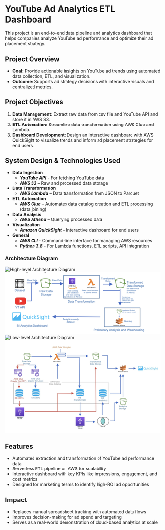 ﻿
# YouTube Ad Analytics ETL Dashboard

This project is an end-to-end data pipeline and analytics dashboard that helps companies analyze YouTube ad performance and optimize their ad placement strategy.

## Project Overview

- **Goal:** Provide actionable insights on YouTube ad trends using automated data collection, ETL, and visualization.
- **Outcome:** Supports ad strategy decisions with interactive visuals and centralized metrics.

## Project Objectives

1. **Data Management**: Extract raw data from csv file and YouTube API and store it in AWS S3.
2. **ETL Automation**: Streamline data transformation using AWS Glue and Lambda.
3. **Dashboard Development**: Design an interactive dashboard with AWS QuickSight to visualize trends and inform ad placement strategies for end users.

## System Design & Technologies Used

- **Data Ingestion**
    - ***YouTube API*** - For fetching YouTube data
    - ***AWS S3*** – Raw and processed data storage 
- **Data Transformation** 
    - ***AWS Lambda*** – Data transformation from JSON to Parquet  
- **ETL Automation**
    - ***AWS Glue*** – Automates data catalog creation and ETL processing (data joining)  
- **Data Analysis**
    - ***AWS Athena*** – Querying processed data
- **Visualization** 
    - ***Amazon QuickSight*** – Interactive dashboard for end users  
- **General**
    - ***AWS CLI*** - Command-line interface for managing AWS resources
    - ***Python 3.8*** - For Lambda functions, ETL scripts, API integration

### Architecture Diagram
![High-level Architecture Diagram](https://github.com/nartov-k/etl-youtube/tree/main/architecture/high-level_architecture.png)
![High-level Architecture Diagram](https://raw.githubusercontent.com/nartov-k/etl-youtube/main/architecture/high-level_architecture.png)
![Low-level Architecture Diagram](https://github.com/nartov-k/etl-youtube/tree/main/architecture/low-level_architecture.jpg)
![Low-level Architecture Diagram](https://raw.githubusercontent.com/nartov-k/etl-youtube/main/architecture/low-level_architecture.jpg)

 

## Features

- Automated extraction and transformation of YouTube ad performance data
- Serverless ETL pipeline on AWS for scalability
- Interactive dashboard with key KPIs like impressions, engagement, and cost metrics
- Designed for marketing teams to identify high-ROI ad opportunities

## Impact

- Replaces manual spreadsheet tracking with automated data flows  
- Improves decision-making for ad spend and targeting  
- Serves as a real-world demonstration of cloud-based analytics at scale


